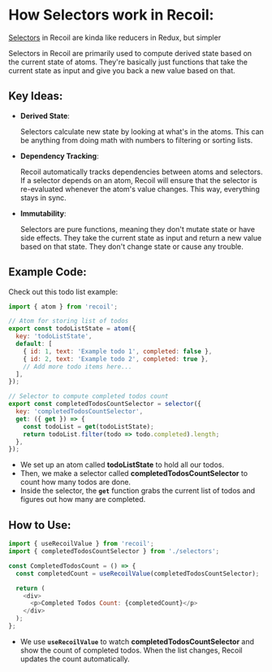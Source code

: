 # How Selectors work in Recoil:

[Selectors](https://recoiljs.org/docs/basic-tutorial/selectors) in Recoil are kinda like reducers in Redux, but simpler

Selectors in Recoil are primarily used to compute derived state based on the current state of atoms. They're basically just functions that take the current state as input and give you back a new value based on that.

## Key Ideas:

 - __Derived State__:

   Selectors calculate new state by looking at what's in the atoms. This can be anything from doing math with numbers to filtering or sorting lists.

- __Dependency Tracking__:

    Recoil automatically tracks dependencies between atoms and selectors. If a selector depends on an atom, Recoil will ensure that the selector is re-evaluated whenever the atom's value changes. This way, everything stays in sync.

- __Immutability__:

    Selectors are pure functions, meaning they don't mutate state or have side effects. They take the current state as input and return a new value based on that state. They don't change state or cause any trouble. 


## Example Code:

Check out this todo list example:

```javascript
import { atom } from 'recoil';

// Atom for storing list of todos
export const todoListState = atom({
  key: 'todoListState',
  default: [
    { id: 1, text: 'Example todo 1', completed: false },
    { id: 2, text: 'Example todo 2', completed: true },
    // Add more todo items here...
  ],
});

// Selector to compute completed todos count
export const completedTodosCountSelector = selector({
  key: 'completedTodosCountSelector',
  get: ({ get }) => {
    const todoList = get(todoListState);
    return todoList.filter(todo => todo.completed).length;
  },
});

```
  - We set up an atom called __todoListState__ to hold all our todos.
  - Then, we make a selector called __completedTodosCountSelector__ to count how many todos are done.
  - Inside the selector, the __`get`__ function grabs the current list of todos and figures out how many are completed.

## How to Use:


```javascript
import { useRecoilValue } from 'recoil';
import { completedTodosCountSelector } from './selectors';

const CompletedTodosCount = () => {
  const completedCount = useRecoilValue(completedTodosCountSelector);

  return (
    <div>
      <p>Completed Todos Count: {completedCount}</p>
    </div>
  );
};

```
  - We use __`useRecoilValue`__ to watch __completedTodosCountSelector__ and show the count of completed todos. When the list changes, Recoil updates the count automatically.
